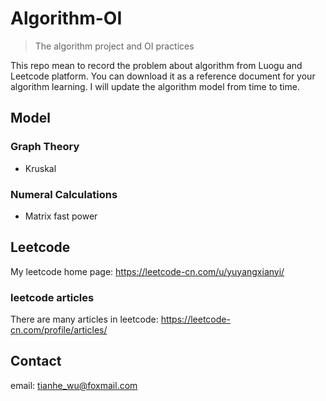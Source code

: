 # Algorithm-OI
> The algorithm project and OI practices

This repo mean to record the problem about algorithm from Luogu and Leetcode platform.
You can download it as a reference document for your algorithm learning.
I will update the algorithm model from time to time.

## Model
### Graph Theory
- Kruskal

### Numeral Calculations
- Matrix fast power

## Leetcode
My leetcode home page: https://leetcode-cn.com/u/yuyangxianyi/

### leetcode articles
There are many articles in leetcode: https://leetcode-cn.com/profile/articles/

## Contact
email: tianhe_wu@foxmail.com
